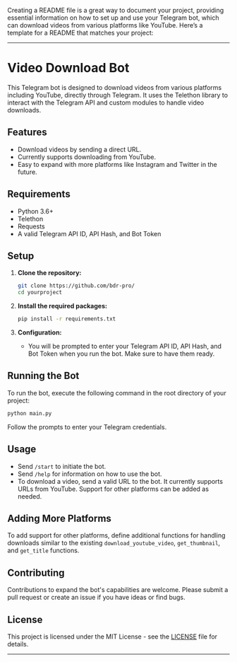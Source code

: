 Creating a README file is a great way to document your project, providing essential information on how to set up and use your Telegram bot, which can download videos from various platforms like YouTube. Here’s a template for a README that matches your project:

---

# Video Download Bot

This Telegram bot is designed to download videos from various platforms including YouTube, directly through Telegram. It uses the Telethon library to interact with the Telegram API and custom modules to handle video downloads.

## Features

- Download videos by sending a direct URL.
- Currently supports downloading from YouTube.
- Easy to expand with more platforms like Instagram and Twitter in the future.

## Requirements

- Python 3.6+
- Telethon
- Requests
- A valid Telegram API ID, API Hash, and Bot Token

## Setup

1. **Clone the repository:**

   ```bash
   git clone https://github.com/bdr-pro/
   cd yourproject
   ```

2. **Install the required packages:**

   ```bash
   pip install -r requirements.txt
   ```

3. **Configuration:**
   - You will be prompted to enter your Telegram API ID, API Hash, and Bot Token when you run the bot. Make sure to have them ready.

## Running the Bot

To run the bot, execute the following command in the root directory of your project:

```bash
python main.py

```

Follow the prompts to enter your Telegram credentials.

## Usage

- Send `/start` to initiate the bot.
- Send `/help` for information on how to use the bot.
- To download a video, send a valid URL to the bot. It currently supports URLs from YouTube. Support for other platforms can be added as needed.

## Adding More Platforms

To add support for other platforms, define additional functions for handling downloads similar to the existing `download_youtube_video`, `get_thumbnail`, and `get_title` functions.

## Contributing

Contributions to expand the bot's capabilities are welcome. Please submit a pull request or create an issue if you have ideas or find bugs.

## License

This project is licensed under the MIT License - see the [LICENSE](LICENSE) file for details.

---
